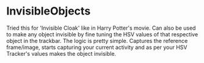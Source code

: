 # InvisibleObjects

Tried this for 'Invisible Cloak' like in Harry Potter's movie.
Can also be used to make any object invisible by fine tuning the HSV values of that respective object in the trackbar.
The logic is pretty simple.
Captures the reference frame/image, starts capturing your current activity and as per your HSV Tracker's values makes the object invisible.
